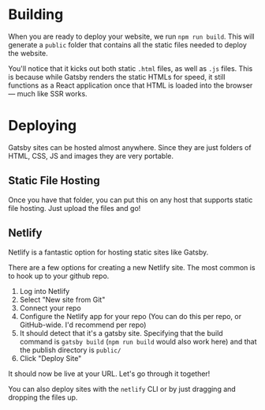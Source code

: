 # Building

When you are ready to deploy your website, we run `npm run build`. This will generate a `public` folder that contains all the static files needed to deploy the website.

You'll notice that it kicks out both static `.html` files, as well as `.js` files. This is because while Gatsby renders the static HTMLs for speed, it still functions as a React application once that HTML is loaded into the browser — much like SSR works.

# Deploying

Gatsby sites can be hosted almost anywhere. Since they are just folders of HTML, CSS, JS and images they are very portable.

## Static File Hosting

Once you have that folder, you can put this on any host that supports static file hosting. Just upload the files and go!

## Netlify

Netlify is a fantastic option for hosting static sites like Gatsby.

There are a few options for creating a new Netlify site. The most common is to hook up to your github repo.

1. Log into Netlify
2. Select "New site from Git"
3. Connect your repo
4. Configure the Netlify app for your repo (You can do this per repo, or GitHub-wide. I'd recommend per repo)
5. It should detect that it's a gatsby site. Specifying that the build command is `gatsby build` (`npm run build` would also work here) and that the publish directory is `public/`
6. Click "Deploy Site"

It should now be live at your URL. Let's go through it together!

You can also deploy sites with the `netlify` CLI or by just dragging and dropping the files up.
